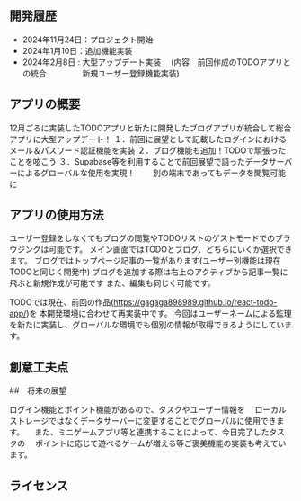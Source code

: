 ## 開発履歴

- 2024年11月24日：プロジェクト開始
- 2024年1月10日：追加機能実装
- 2024年2月8日 : 大型アップデート実装
  　(内容　前回作成のTODOアプリとの統合
  　 　　　新規ユーザー登録機能実装)

## アプリの概要

12月ごろに実装したTODOアプリと新たに開発したブログアプリが統合して総合アプリに大型アップデート！
１．前回に展望として記載したログインにおけるメール＆パスワード認証機能を実装
２．ブログ機能も追加！TODOで頑張ったことを呟こう
３．Supabase等を利用することで前回展望で語ったデータサーバーによるグローバルな使用を実現！
　　別の端末であってもデータを閲覧可能に

## アプリの使用方法

ユーザー登録をしなくてもブログの閲覧やTODOリストのゲストモードでのブラウジングは可能です。
メイン画面ではTODOとブログ、どちらにいくか選択できます。
ブログではトップページ記事の一覧があります(ユーザー別機能は現在TODOと同じく開発中)
ブログを追加する際は右上のアクティブから記事一覧に飛ぶと新規作成が可能です
また、編集も同じく可能です。

TODOでは現在、前回の作品(https://gagaga898989.github.io/react-todo-app/)を
本開発環境に合わせて再実装中です。
今回はユーザーネームによる監理を新たに実装し、グローバルな環境でも個別の情報が取得できるようにしています。

## 創意工夫点

##　将来の展望

ログイン機能とポイント機能があるので、タスクやユーザー情報を
　ローカルストレージではなくデータサーバーに変更することでグローバルに使用できます。
　また、ミニゲームアプリ等と連携することによって、今日完了したタスクの
　ポイントに応じて遊べるゲームが増える等ご褒美機能の実装も考えています。

## ライセンス
